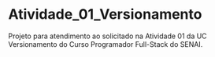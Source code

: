 # Atividade_01_Versionamento
Projeto para atendimento ao solicitado na Atividade 01 da UC Versionamento do Curso Programador Full-Stack do SENAI.

